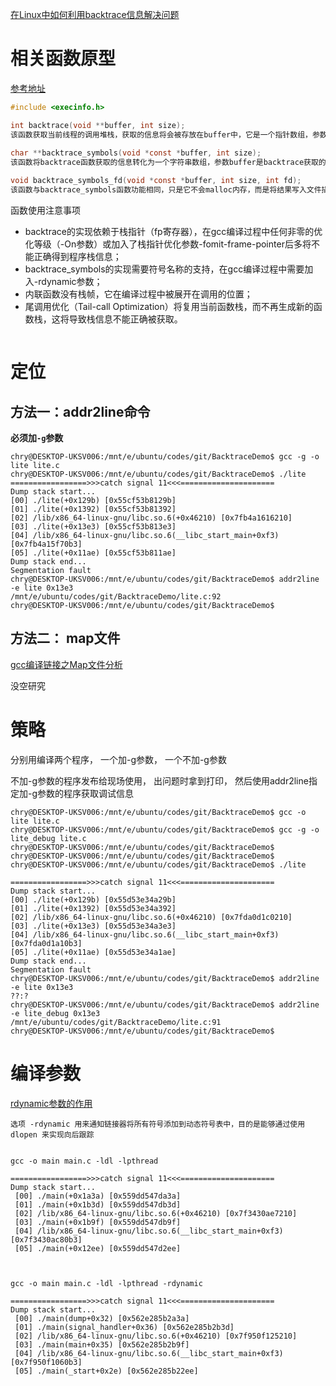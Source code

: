 

[在Linux中如何利用backtrace信息解决问题](https://blog.csdn.net/jxgz_leo/article/details/53458366)

# 相关函数原型

[参考地址](https://www.cnblogs.com/cmt/p/14553189.html)

```c
#include <execinfo.h>  

int backtrace(void **buffer, int size);
该函数获取当前线程的调用堆栈，获取的信息将会被存放在buffer中，它是一个指针数组，参数size用来指定buffer中可以保存多少个void*元素。函数的返回值是实际返回的void*元素个数。buffer中的void*元素实际是从堆栈中获取的返回地址。
    
char **backtrace_symbols(void *const *buffer, int size);
该函数将backtrace函数获取的信息转化为一个字符串数组，参数buffer是backtrace获取的堆栈指针，size是backtrace返回值。函数返回值是一个指向字符串数组的指针，它包含char*元素个数为size。每个字符串包含了一个相对于buffer中对应元素的可打印信息，包括函数名、函数偏移地址和实际返回地址。backtrace_symbols生成的字符串占用的内存是malloc出来的，但是是一次性malloc出来的，释放是只需要一次性释放返回的二级指针即可。

void backtrace_symbols_fd(void *const *buffer, int size, int fd);
该函数与backtrace_symbols函数功能相同，只是它不会malloc内存，而是将结果写入文件描述符为fd的文件中，每个函数对应一行。该函数可重入。
```

函数使用注意事项

- backtrace的实现依赖于栈指针（fp寄存器），在gcc编译过程中任何非零的优化等级（-On参数）或加入了栈指针优化参数-fomit-frame-pointer后多将不能正确得到程序栈信息；
- backtrace_symbols的实现需要符号名称的支持，在gcc编译过程中需要加入-rdynamic参数；
- 内联函数没有栈帧，它在编译过程中被展开在调用的位置；
- 尾调用优化（Tail-call Optimization）将复用当前函数栈，而不再生成新的函数栈，这将导致栈信息不能正确被获取。

```c

```

# 定位



## 方法一：**addr2line命令**

**必须加`-g`参数**

```
chry@DESKTOP-UKSV006:/mnt/e/ubuntu/codes/git/BacktraceDemo$ gcc -g -o lite lite.c
chry@DESKTOP-UKSV006:/mnt/e/ubuntu/codes/git/BacktraceDemo$ ./lite
=================>>>catch signal 11<<<=====================
Dump stack start...
[00] ./lite(+0x129b) [0x55cf53b8129b]
[01] ./lite(+0x1392) [0x55cf53b81392]
[02] /lib/x86_64-linux-gnu/libc.so.6(+0x46210) [0x7fb4a1616210]
[03] ./lite(+0x13e3) [0x55cf53b813e3]
[04] /lib/x86_64-linux-gnu/libc.so.6(__libc_start_main+0xf3) [0x7fb4a15f70b3]
[05] ./lite(+0x11ae) [0x55cf53b811ae]
Dump stack end...
Segmentation fault
chry@DESKTOP-UKSV006:/mnt/e/ubuntu/codes/git/BacktraceDemo$ addr2line -e lite 0x13e3
/mnt/e/ubuntu/codes/git/BacktraceDemo/lite.c:92
chry@DESKTOP-UKSV006:/mnt/e/ubuntu/codes/git/BacktraceDemo$ 
```





## 方法二： map文件

[gcc编译链接之Map文件分析](https://www.jianshu.com/p/a1573d401ea3)

没空研究



# 策略



分别用编译两个程序， 一个加-g参数， 一个不加-g参数

不加-g参数的程序发布给现场使用， 出问题时拿到打印， 然后使用addr2line指定加-g参数的程序获取调试信息

```
chry@DESKTOP-UKSV006:/mnt/e/ubuntu/codes/git/BacktraceDemo$ gcc -o lite lite.c
chry@DESKTOP-UKSV006:/mnt/e/ubuntu/codes/git/BacktraceDemo$ gcc -g -o lite_debug lite.c
chry@DESKTOP-UKSV006:/mnt/e/ubuntu/codes/git/BacktraceDemo$ 
chry@DESKTOP-UKSV006:/mnt/e/ubuntu/codes/git/BacktraceDemo$ 
chry@DESKTOP-UKSV006:/mnt/e/ubuntu/codes/git/BacktraceDemo$ ./lite

=================>>>catch signal 11<<<=====================
Dump stack start...
[00] ./lite(+0x129b) [0x55d53e34a29b]
[01] ./lite(+0x1392) [0x55d53e34a392]
[02] /lib/x86_64-linux-gnu/libc.so.6(+0x46210) [0x7fda0d1c0210]
[03] ./lite(+0x13e3) [0x55d53e34a3e3]
[04] /lib/x86_64-linux-gnu/libc.so.6(__libc_start_main+0xf3) [0x7fda0d1a10b3]
[05] ./lite(+0x11ae) [0x55d53e34a1ae]
Dump stack end...
Segmentation fault
chry@DESKTOP-UKSV006:/mnt/e/ubuntu/codes/git/BacktraceDemo$ addr2line -e lite 0x13e3
??:?
chry@DESKTOP-UKSV006:/mnt/e/ubuntu/codes/git/BacktraceDemo$ addr2line -e lite_debug 0x13e3
/mnt/e/ubuntu/codes/git/BacktraceDemo/lite.c:91
chry@DESKTOP-UKSV006:/mnt/e/ubuntu/codes/git/BacktraceDemo$ 

```



# 编译参数

[rdynamic参数的作用](https://stackoverflow.com/questions/36692315)

```
选项 -rdynamic 用来通知链接器将所有符号添加到动态符号表中，目的是能够通过使用 dlopen 来实现向后跟踪


gcc -o main main.c -ldl -lpthread

=================>>>catch signal 11<<<=====================
Dump stack start...
 [00] ./main(+0x1a3a) [0x559dd547da3a]
 [01] ./main(+0x1b3d) [0x559dd547db3d]
 [02] /lib/x86_64-linux-gnu/libc.so.6(+0x46210) [0x7f3430ae7210]
 [03] ./main(+0x1b9f) [0x559dd547db9f]
 [04] /lib/x86_64-linux-gnu/libc.so.6(__libc_start_main+0xf3) [0x7f3430ac80b3]
 [05] ./main(+0x12ee) [0x559dd547d2ee]



gcc -o main main.c -ldl -lpthread -rdynamic

=================>>>catch signal 11<<<=====================
Dump stack start...
 [00] ./main(dump+0x32) [0x562e285b2a3a]
 [01] ./main(signal_handler+0x36) [0x562e285b2b3d]
 [02] /lib/x86_64-linux-gnu/libc.so.6(+0x46210) [0x7f950f125210]
 [03] ./main(main+0x35) [0x562e285b2b9f]
 [04] /lib/x86_64-linux-gnu/libc.so.6(__libc_start_main+0xf3) [0x7f950f1060b3]
 [05] ./main(_start+0x2e) [0x562e285b22ee]
 
 
```

